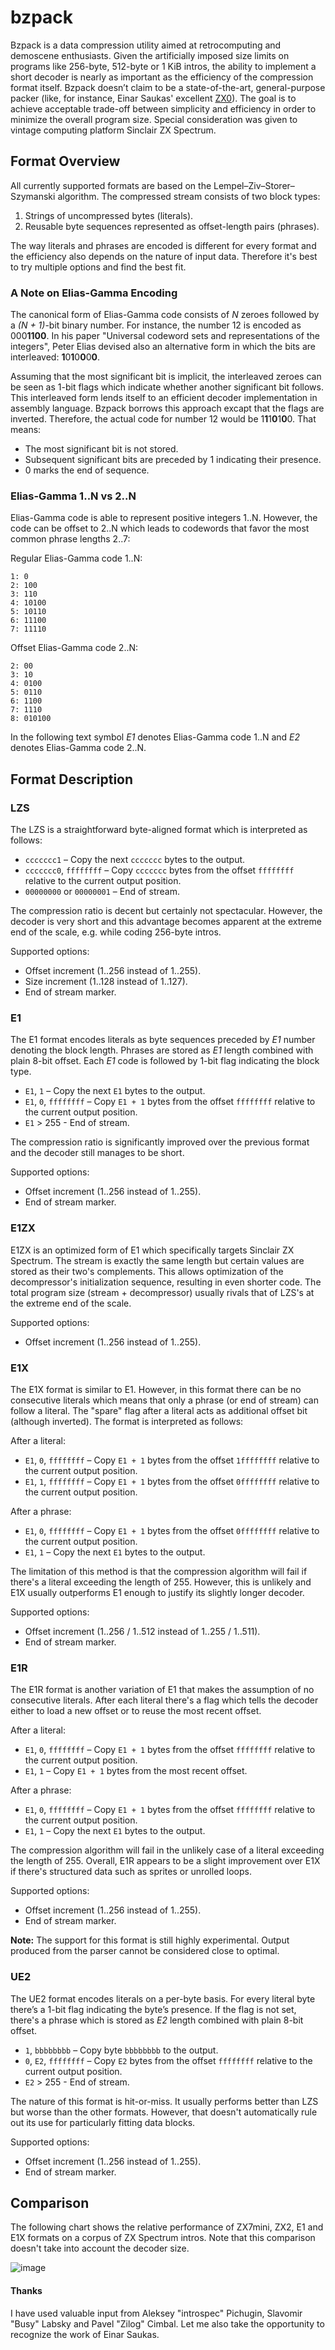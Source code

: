 # bzpack

Bzpack is a data compression utility aimed at retrocomputing and demoscene enthusiasts. Given the artificially imposed size limits on programs like 256-byte, 512-byte or 1 KiB intros, the ability to implement a short decoder is nearly as important as the efficiency of the compression format itself. Bzpack doesn’t claim to be a state-of-the-art, general-purpose packer (like, for instance, Einar Saukas' excellent [ZX0](https://github.com/einar-saukas/ZX0)). The goal is to achieve acceptable trade-off between simplicity and efficiency in order to minimize the overall program size. Special consideration was given to vintage computing platform Sinclair ZX Spectrum.

## Format Overview

All currently supported formats are based on the Lempel–Ziv–Storer–Szymanski algorithm. The compressed stream consists of two block types:
1. Strings of uncompressed bytes (literals).
2. Reusable byte sequences represented as offset-length pairs (phrases).

The way literals and phrases are encoded is different for every format and the efficiency also depends on the nature of input data. Therefore it's best to try multiple options and find the best fit.

### A Note on Elias-Gamma Encoding

The canonical form of Elias-Gamma code consists of *N* zeroes followed by a *(N + 1)*-bit binary number. For instance, the number 12 is encoded as 000**1100**. In his paper "Universal codeword sets and representations of the integers", Peter Elias devised also an alternative form in which the bits are interleaved: **1**0**1**0**0**0**0**.

Assuming that the most significant bit is implicit, the interleaved zeroes can be seen as 1-bit flags which indicate whether another significant bit follows. This interleaved form lends itself to an efficient decoder implementation in assembly language. Bzpack borrows this approach excapt that the flags are inverted. Therefore, the actual code for number 12 would be 1**1**1**0**1**0**0. That means:

* The most significant bit is not stored.
* Subsequent significant bits are preceded by 1 indicating their presence.
* 0 marks the end of sequence.

### Elias-Gamma 1..N vs 2..N

Elias-Gamma code is able to represent positive integers 1..N. However, the code can be offset to 2..N which leads to codewords that favor the most common phrase lengths 2..7:

Regular Elias-Gamma code 1..N:
```
1: 0
2: 100
3: 110
4: 10100
5: 10110
6: 11100
7: 11110
```
Offset Elias-Gamma code 2..N:
```
2: 00
3: 10
4: 0100
5: 0110
6: 1100
7: 1110
8: 010100
```
In the following text symbol *E1* denotes Elias-Gamma code 1..N and *E2* denotes Elias-Gamma code 2..N.

## Format Description

### LZS

The LZS is a straightforward byte-aligned format which is interpreted as follows:

* `ccccccc1` – Copy the next `ccccccc` bytes to the output.
* `ccccccc0`, `ffffffff` – Copy `ccccccc` bytes from the offset `ffffffff` relative to the current output position.
* `00000000` or `00000001` – End of stream.

The compression ratio is decent but certainly not spectacular. However, the decoder is very short and this advantage becomes apparent at the extreme end of the scale, e.g. while coding 256-byte intros.

Supported options:

* Offset increment (1..256 instead of 1..255).
* Size increment (1..128 instead of 1..127).
* End of stream marker.

### E1

The E1 format encodes literals as byte sequences preceded by *E1* number denoting the block length. Phrases are stored as *E1* length combined with plain 8-bit offset. Each *E1* code is followed by 1-bit flag indicating the block type.

* `E1`, `1` – Copy the next `E1` bytes to the output.
* `E1`, `0`, `ffffffff` – Copy `E1 + 1` bytes from the offset `ffffffff` relative to the current output position.
* `E1` > 255 - End of stream.

The compression ratio is significantly improved over the previous format and the decoder still manages to be short.

Supported options:

* Offset increment (1..256 instead of 1..255).
* End of stream marker.

### E1ZX

E1ZX is an optimized form of E1 which specifically targets Sinclair ZX Spectrum. The stream is exactly the same length but certain values are stored as their two's complements. This allows optimization of the decompressor's initialization sequence, resulting in even shorter code. The total program size (stream + decompressor) usually rivals that of LZS's at the extreme end of the scale.

Supported options:

* Offset increment (1..256 instead of 1..255).

### E1X

The E1X format is similar to E1. However, in this format there can be no consecutive literals which means that only a phrase (or end of stream) can follow a literal. The "spare" flag after a literal acts as additional offset bit (although inverted). The format is interpreted as follows:

After a literal:

* `E1`, `0`, `ffffffff` – Copy `E1 + 1` bytes from the offset `1ffffffff` relative to the current output position.
* `E1`, `1`, `ffffffff` – Copy `E1 + 1` bytes from the offset `0ffffffff` relative to the current output position.

After a phrase:

* `E1`, `0`, `ffffffff` – Copy `E1 + 1` bytes from the offset `0ffffffff` relative to the current output position.
* `E1`, `1` – Copy the next `E1` bytes to the output.

The limitation of this method is that the compression algorithm will fail if there's a literal exceeding the length of 255. However, this is unlikely and E1X usually outperforms E1 enough to justify its slightly longer decoder.

Supported options:

* Offset increment (1..256 / 1..512 instead of 1..255 / 1..511).
* End of stream marker.

### E1R

The E1R format is another variation of E1 that makes the assumption of no consecutive literals. After each literal there's a flag which tells the decoder either to load a new offset or to reuse the most recent offset.

After a literal:

* `E1`, `0`, `ffffffff` – Copy `E1 + 1` bytes from the offset `ffffffff` relative to the current output position.
* `E1`, `1` – Copy `E1 + 1` bytes from the most recent offset.

After a phrase:

* `E1`, `0`, `ffffffff` – Copy `E1 + 1` bytes from the offset `ffffffff` relative to the current output position.
* `E1`, `1` – Copy the next `E1` bytes to the output.

The compression algorithm will fail in the unlikely case of a literal exceeding the length of 255. Overall, E1R appears to be a slight improvement over E1X if there's structured data such as sprites or unrolled loops.

Supported options:

* Offset increment (1..256 instead of 1..255).
* End of stream marker.

**Note:** The support for this format is still highly experimental. Output produced from the parser cannot be considered close to optimal.

### UE2

The UE2 format encodes literals on a per-byte basis. For every literal byte there’s a 1-bit flag indicating the byte’s presence. If the flag is not set, there's a phrase which is stored as *E2* length combined with plain 8-bit offset.

* `1`, `bbbbbbbb` – Copy byte `bbbbbbbb` to the output.
* `0`, `E2`, `ffffffff` – Copy `E2` bytes from the offset `ffffffff` relative to the current output position.
* `E2` > 255 - End of stream.

The nature of this format is hit-or-miss. It usually performs better than LZS but worse than the other formats. However, that doesn't automatically rule out its use for particularly fitting data blocks.

Supported options:

* Offset increment (1..256 instead of 1..255).
* End of stream marker.

## Comparison

The following chart shows the relative performance of ZX7mini, ZX2, E1 and E1X formats on a corpus of ZX Spectrum intros. Note that this comparison doesn't take into account the decoder size.

![image](https://user-images.githubusercontent.com/37623188/131914074-9e2bd774-f234-454d-9e48-06e76fa052cd.png)

#### Thanks

I have used valuable input from Aleksey "introspec" Pichugin, Slavomir "Busy" Labsky and Pavel "Zilog" Cimbal. Let me also take the opportunity to recognize the work of Einar Saukas.

